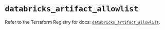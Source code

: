 # `databricks_artifact_allowlist`

Refer to the Terraform Registry for docs: [`databricks_artifact_allowlist`](https://registry.terraform.io/providers/databricks/databricks/1.48.2/docs/resources/artifact_allowlist).
